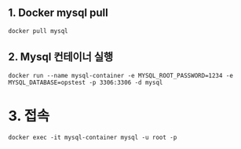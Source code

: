 
## 1. Docker mysql pull
```
docker pull mysql
```

## 2. Mysql 컨테이너 실행

```
docker run --name mysql-container -e MYSQL_ROOT_PASSWORD=1234 -e MYSQL_DATABASE=opstest -p 3306:3306 -d mysql
```

# 3. 접속

```
docker exec -it mysql-container mysql -u root -p
```

